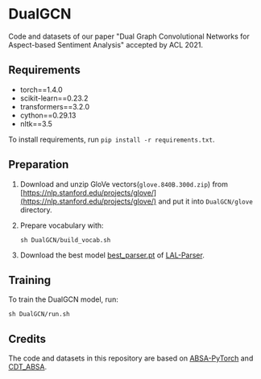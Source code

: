 # DualGCN

Code and datasets of our paper "Dual Graph Convolutional Networks for Aspect-based Sentiment Analysis" accepted by ACL 2021.



## Requirements

- torch==1.4.0
- scikit-learn==0.23.2
- transformers==3.2.0
- cython==0.29.13
- nltk==3.5

To install requirements, run `pip install -r requirements.txt`.

## Preparation

1. Download and unzip GloVe vectors(`glove.840B.300d.zip`) from [https://nlp.stanford.edu/projects/glove/](https://nlp.stanford.edu/projects/glove/) and put it into  `DualGCN/glove` directory.

2. Prepare vocabulary with:

   `sh DualGCN/build_vocab.sh`

3. Download the best model [best_parser.pt](LAL-Parser/best_model/readme.md) of [LAL-Parser](https://github.com/KhalilMrini/LAL-Parser).

## Training

To train the DualGCN model, run:

`sh DualGCN/run.sh`

## Credits

The code and datasets in this repository are based on [ABSA-PyTorch](https://github.com/songyouwei/ABSA-PyTorch) and [CDT_ABSA](https://github.com/Guangzidetiaoyue/CDT_ABSA).

